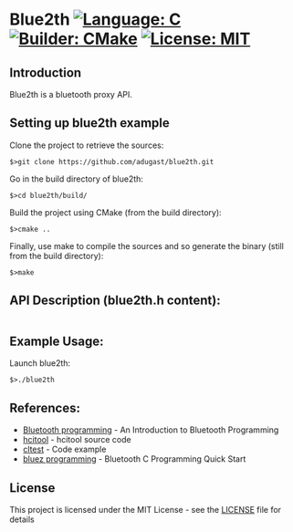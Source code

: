 # Blue2th [![Language: C](https://img.shields.io/badge/Language-C-brightgreen.svg)](https://en.wikipedia.org/wiki/C_(programming_language)) [![Builder: CMake](https://img.shields.io/badge/Builder-CMake-brightgreen.svg)](https://cmake.org/)  [![License: MIT](https://img.shields.io/badge/License-MIT-brightgreen.svg)](https://opensource.org/licenses/MIT)

## Introduction

Blue2th is a bluetooth proxy API.

## Setting up blue2th example

Clone the project to retrieve the sources:
```
$>git clone https://github.com/adugast/blue2th.git
```

Go in the build directory of blue2th:
```
$>cd blue2th/build/
```

Build the project using CMake (from the build directory):
```
$>cmake ..
```

Finally, use make to compile the sources and so generate the binary (still from the build directory):
```
$>make
```

## API Description (blue2th.h content):

```
```

## Example Usage:

Launch blue2th:
```
$>./blue2th
```

## References:

* [Bluetooth programming](http://people.csail.mit.edu/albert/bluez-intro/) - An Introduction to Bluetooth Programming
* [hcitool](https://github.com/pauloborges/bluez/blob/master/tools/hcitool.c) - hcitool source code
* [cltest](https://github.com/pauloborges/bluez/blob/master/tools/cltest.c) - Code example
* [bluez programming](http://docs.cubieboard.org/tutorials/common/development/bluez_programming) - Bluetooth C Programming Quick Start

## License

This project is licensed under the MIT License - see the [LICENSE](LICENSE) file for details

